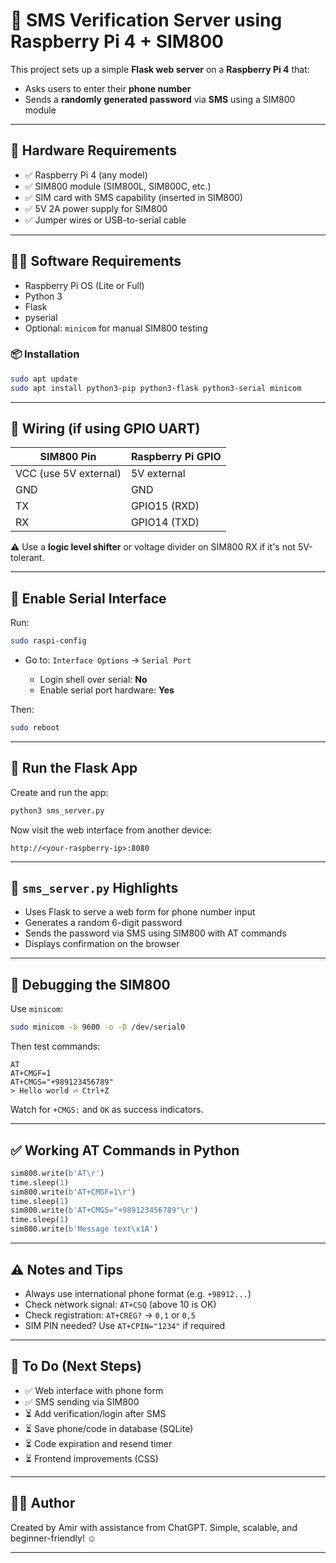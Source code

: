
# 📱 SMS Verification Server using Raspberry Pi 4 + SIM800

This project sets up a simple **Flask web server** on a **Raspberry Pi 4** that:
- Asks users to enter their **phone number**
- Sends a **randomly generated password** via **SMS** using a SIM800 module

---

## 🧰 Hardware Requirements

- ✅ Raspberry Pi 4 (any model)
- ✅ SIM800 module (SIM800L, SIM800C, etc.)
- ✅ SIM card with SMS capability (inserted in SIM800)
- ✅ 5V 2A power supply for SIM800
- ✅ Jumper wires or USB-to-serial cable

---

## 🧑‍💻 Software Requirements

- Raspberry Pi OS (Lite or Full)
- Python 3
- Flask
- pyserial
- Optional: `minicom` for manual SIM800 testing

### 📦 Installation

```bash
sudo apt update
sudo apt install python3-pip python3-flask python3-serial minicom
````

---

## 🔌 Wiring (if using GPIO UART)

| SIM800 Pin            | Raspberry Pi GPIO |
| --------------------- | ----------------- |
| VCC (use 5V external) | 5V external       |
| GND                   | GND               |
| TX                    | GPIO15 (RXD)      |
| RX                    | GPIO14 (TXD)      |

⚠️ Use a **logic level shifter** or voltage divider on SIM800 RX if it's not 5V-tolerant.

---

## 🔧 Enable Serial Interface

Run:

```bash
sudo raspi-config
```

* Go to: `Interface Options` → `Serial Port`

  * Login shell over serial: **No**
  * Enable serial port hardware: **Yes**

Then:

```bash
sudo reboot
```

---

## 🚀 Run the Flask App

Create and run the app:

```bash
python3 sms_server.py
```

Now visit the web interface from another device:

```
http://<your-raspberry-ip>:8080
```

---

## 📝 `sms_server.py` Highlights

* Uses Flask to serve a web form for phone number input
* Generates a random 6-digit password
* Sends the password via SMS using SIM800 with AT commands
* Displays confirmation on the browser

---

## 🧪 Debugging the SIM800

Use `minicom`:

```bash
sudo minicom -b 9600 -o -D /dev/serial0
```

Then test commands:

```plaintext
AT
AT+CMGF=1
AT+CMGS="+989123456789"
> Hello world ⏎ Ctrl+Z
```

Watch for `+CMGS:` and `OK` as success indicators.

---

## ✅ Working AT Commands in Python

```python
sim800.write(b'AT\r')
time.sleep(1)
sim800.write(b'AT+CMGF=1\r')
time.sleep(1)
sim800.write(b'AT+CMGS="+989123456789"\r')
time.sleep(1)
sim800.write(b'Message text\x1A')
```

---

## ⚠️ Notes and Tips

* Always use international phone format (e.g. `+98912...`)
* Check network signal: `AT+CSQ` (above 10 is OK)
* Check registration: `AT+CREG?` → `0,1` or `0,5`
* SIM PIN needed? Use `AT+CPIN="1234"` if required

---

## 📌 To Do (Next Steps)

* ✅ Web interface with phone form
* ✅ SMS sending via SIM800
* ⏳ Add verification/login after SMS
* ⏳ Save phone/code in database (SQLite)
* ⏳ Code expiration and resend timer
* ⏳ Frontend improvements (CSS)

---

## 🧑‍🎓 Author

Created by Amir with assistance from ChatGPT.
Simple, scalable, and beginner-friendly! ☺️

---

